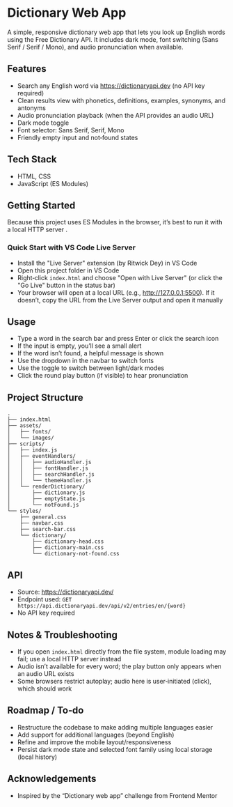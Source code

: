 # Dictionary Web App

A simple, responsive dictionary web app that lets you look up English words using the Free Dictionary API. It includes dark mode, font switching (Sans Serif / Serif / Mono), and audio pronunciation when available.

## Features
- Search any English word via https://dictionaryapi.dev (no API key required)
- Clean results view with phonetics, definitions, examples, synonyms, and antonyms
- Audio pronunciation playback (when the API provides an audio URL)
- Dark mode toggle
- Font selector: Sans Serif, Serif, Mono
- Friendly empty input and not‑found states

## Tech Stack
- HTML, CSS
- JavaScript (ES Modules)

## Getting Started
Because this project uses ES Modules in the browser, it’s best to run it with a local HTTP server .

### Quick Start with VS Code Live Server
- Install the "Live Server" extension (by Ritwick Dey) in VS Code
- Open this project folder in VS Code
- Right‑click `index.html` and choose "Open with Live Server" (or click the "Go Live" button in the status bar)
- Your browser will open at a local URL (e.g., http://127.0.0.1:5500). If it doesn’t, copy the URL from the Live Server output and open it manually

## Usage
- Type a word in the search bar and press Enter or click the search icon
- If the input is empty, you’ll see a small alert
- If the word isn’t found, a helpful message is shown
- Use the dropdown in the navbar to switch fonts
- Use the toggle to switch between light/dark modes
- Click the round play button (if visible) to hear pronunciation

## Project Structure
```
.
├── index.html
├── assets/
│   ├── fonts/
│   └── images/
├── scripts/
│   ├── index.js
│   ├── eventHandlers/
│   │   ├── audioHandler.js
│   │   ├── fontHandler.js
│   │   ├── searchHandler.js
│   │   └── themeHandler.js
│   └── renderDictionary/
│       ├── dictionary.js
│       ├── emptyState.js
│       └── notFound.js
└── styles/
    ├── general.css
    ├── navbar.css
    ├── search-bar.css
    └── dictionary/
        ├── dictionary-head.css
        ├── dictionary-main.css
        └── dictionary-not-found.css
```

## API
- Source: https://dictionaryapi.dev/
- Endpoint used: `GET https://api.dictionaryapi.dev/api/v2/entries/en/{word}`
- No API key required

## Notes & Troubleshooting
- If you open `index.html` directly from the file system, module loading may fail; use a local HTTP server instead
- Audio isn’t available for every word; the play button only appears when an audio URL exists
- Some browsers restrict autoplay; audio here is user‑initiated (click), which should work

## Roadmap / To‑do
- Restructure the codebase to make adding multiple languages easier
- Add support for additional languages (beyond English)
- Refine and improve the mobile layout/responsiveness
- Persist dark mode state and selected font family using local storage (local history)

## Acknowledgements
- Inspired by the “Dictionary web app” challenge from Frontend Mentor